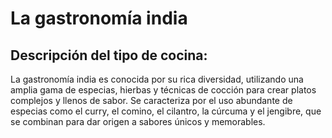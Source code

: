# La gastronomía india

## Descripción del tipo de cocina:

 La gastronomía india es conocida por su rica  diversidad, utilizando una amplia gama de especias, hierbas y técnicas  de cocción para crear platos complejos y llenos de sabor. Se caracteriza por el uso abundante de especias como el curry, el comino,  el cilantro, la cúrcuma y el jengibre, que se combinan para dar origen a sabores únicos y memorables. 
